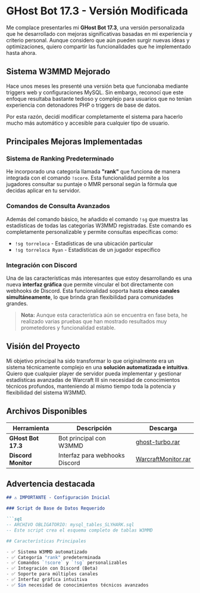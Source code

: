# GHost Bot 17.3 - Versión Modificada

Me complace presentarles mi **GHost Bot 17.3**, una versión personalizada que he desarrollado con mejoras significativas basadas en mi experiencia y criterio personal. Aunque considero que aún pueden surgir nuevas ideas y optimizaciones, quiero compartir las funcionalidades que he implementado hasta ahora.

## Sistema W3MMD Mejorado

Hace unos meses les presenté una versión beta que funcionaba mediante triggers web y configuraciones MySQL. Sin embargo, reconocí que este enfoque resultaba bastante tedioso y complejo para usuarios que no tenían experiencia con detonadores PHP o triggers de base de datos.

Por esta razón, decidí modificar completamente el sistema para hacerlo mucho más automático y accesible para cualquier tipo de usuario.

## Principales Mejoras Implementadas

### Sistema de Ranking Predeterminado
He incorporado una categoría llamada **"rank"** que funciona de manera integrada con el comando `!score`. Esta funcionalidad permite a los jugadores consultar su puntaje o MMR personal según la fórmula que decidas aplicar en tu servidor.

### Comandos de Consulta Avanzados
Además del comando básico, he añadido el comando `!sg` que muestra las estadísticas de todas las categorías W3MMD registradas. Este comando es completamente personalizable y permite consultas específicas como:

- `!sg torreloca` - Estadísticas de una ubicación particular
- `!sg torreloca Ryan` - Estadísticas de un jugador específico

### Integración con Discord
Una de las características más interesantes que estoy desarrollando es una nueva **interfaz gráfica** que permite vincular el bot directamente con webhooks de Discord. Esta funcionalidad soporta hasta **cinco canales simultáneamente**, lo que brinda gran flexibilidad para comunidades grandes.

> **Nota:** Aunque esta característica aún se encuentra en fase beta, he realizado varias pruebas que han mostrado resultados muy prometedores y funcionalidad estable.

## Visión del Proyecto

Mi objetivo principal ha sido transformar lo que originalmente era un sistema técnicamente complejo en una **solución automatizada e intuitiva**. Quiero que cualquier player de servidor pueda implementar y gestionar estadísticas avanzadas de Warcraft III sin necesidad de conocimientos técnicos profundos, manteniendo al mismo tiempo toda la potencia y flexibilidad del sistema W3MMD.

## Archivos Disponibles

| Herramienta | Descripción | Descarga |
|-------------|-------------|----------|
| **GHost Bot 17.3** | Bot principal con W3MMD | [ghost-turbo.rar](https://www.mediafire.com/file/zbrv5g7lu21icbm/ghost-turbo.rar/file) |
| **Discord Monitor** | Interfaz para webhooks Discord | [WarcraftMonitor.rar](https://www.mediafire.com/file/141ke1k928rtqyk/WarcraftMonitor.rar/file) |

## **Advertencia destacada**

```markdown
## ⚠️ IMPORTANTE - Configuración Inicial

### Script de Base de Datos Requerido

```sql
-- ARCHIVO OBLIGATORIO: mysql_tables_SLYHARK.sql
-- Este script crea el esquema completo de tablas W3MMD

## Características Principales

- ✅ Sistema W3MMD automatizado
- ✅ Categoría "rank" predeterminada
- ✅ Comandos `!score` y `!sg` personalizables
- ✅ Integración con Discord (Beta)
- ✅ Soporte para múltiples canales
- ✅ Interfaz gráfica intuitiva
- ✅ Sin necesidad de conocimientos técnicos avanzados
